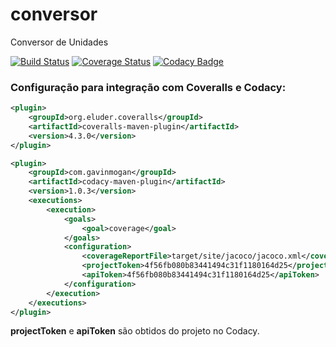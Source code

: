 # conversor
Conversor de Unidades

[![Build Status](https://travis-ci.org/otojunior/conversor.svg?branch=master)](https://travis-ci.org/otojunior/conversor)
[![Coverage Status](https://coveralls.io/repos/github/otojunior/conversor/badge.svg?branch=master)](https://coveralls.io/github/otojunior/conversor?branch=master)
[![Codacy Badge](https://api.codacy.com/project/badge/Grade/d2ec5cafd0f5428a860b4f47328dd87f)](https://www.codacy.com/app/otojunior/conversor?utm_source=github.com&amp;utm_medium=referral&amp;utm_content=otojunior/conversor&amp;utm_campaign=Badge_Grade)

### Configuração para integração com Coveralls e Codacy:
```xml
<plugin>
	<groupId>org.eluder.coveralls</groupId>
	<artifactId>coveralls-maven-plugin</artifactId>
	<version>4.3.0</version>
</plugin>

<plugin>
	<groupId>com.gavinmogan</groupId>
    <artifactId>codacy-maven-plugin</artifactId>
    <version>1.0.3</version>
    <executions>
    	<execution>
    		<goals>
    			<goal>coverage</goal>
    		</goals>
    		<configuration>
		    	<coverageReportFile>target/site/jacoco/jacoco.xml</coverageReportFile>
		    	<projectToken>4f56fb080b83441494c31f1180164d25</projectToken>
		    	<apiToken>4f56fb080b83441494c31f1180164d25</apiToken>
    		</configuration>
    	</execution>
    </executions>
</plugin>

```
**projectToken** e **apiToken** são obtidos do projeto no Codacy.